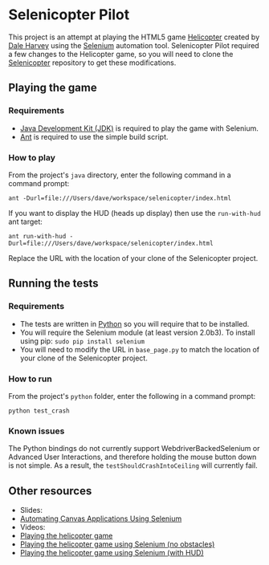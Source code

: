 # Selenicopter Pilot

This project is an attempt at playing the HTML5 game [Helicopter](http://arandomurl.com/2010/08/05/html5-helicopter.html) created by [Dale Harvey](https://github.com/daleharvey) using the [Selenium](http://seleniumhq.org) automation tool. Selenicopter Pilot required a few changes to the Helicopter game, so you will need to clone the [Selenicopter](https://github.com/davehunt/selenicopter) repository to get these modifications.

## Playing the game

### Requirements

* [Java Development Kit (JDK)](http://www.oracle.com/technetwork/java/javase/downloads/index.html) is required to play the game with Selenium.
* [Ant](http://ant.apache.org/) is required to use the simple build script.

### How to play

From the project's `java` directory, enter the following command in a command prompt:

    ant -Durl=file:///Users/dave/workspace/selenicopter/index.html

If you want to display the HUD (heads up display) then use the `run-with-hud` ant target:

    ant run-with-hud -Durl=file:///Users/dave/workspace/selenicopter/index.html

Replace the URL with the location of your clone of the Selenicopter project.

## Running the tests

### Requirements

* The tests are written in [Python](http://www.python.org/) so you will require that to be installed.
* You will require the Selenium module (at least version 2.0b3). To install using pip: `sudo pip install selenium`
* You will need to modify the URL in `base_page.py` to match the location of your clone of the Selenicopter project.

### How to run

From the project's `python` folder, enter the following in a command prompt:

    python test_crash

### Known issues

The Python bindings do not currently support WebdriverBackedSelenium or Advanced User Interactions, and therefore holding the mouse button down is not simple. As a result, the `testShouldCrashIntoCeiling` will currently fail.

## Other resources

* Slides: 
 * [Automating Canvas Applications Using Selenium](http://www.slideshare.net/davehunt82/automating-canvas-applications-using-selenium)
* Videos: 
 * [Playing the helicopter game](http://www.youtube.com/watch?v=0jhJVshJhJg)
 * [Playing the helicopter game using Selenium (no obstacles)](http://www.youtube.com/watch?v=eLW-5Fi4CtQ)
 * [Playing the helicopter game using Selenium (with HUD)](http://www.youtube.com/watch?v=eQ6Kaka1DD4)
